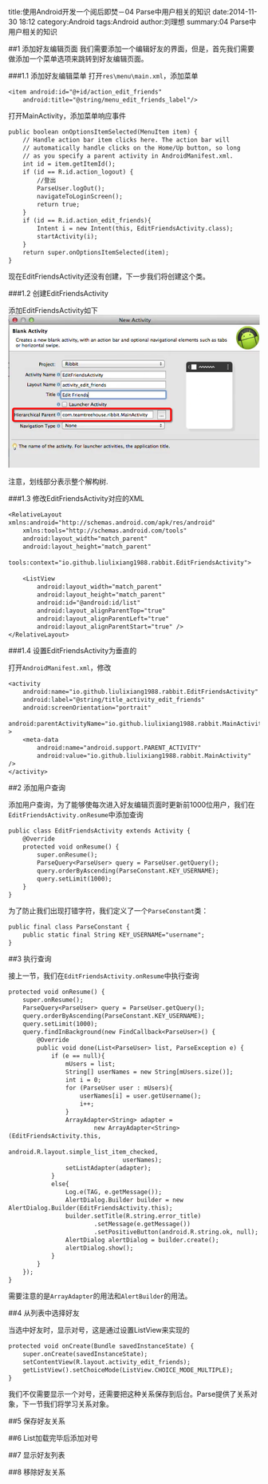 title:使用Android开发一个阅后即焚－04 Parse中用户相关的知识
date:2014-11-30 18:12
category:Android
tags:Android
author:刘理想
summary:04 Parse中用户相关的知识

##1 添加好友编辑页面
我们需要添加一个编辑好友的界面，但是，首先我们需要做添加一个菜单选项来跳转到好友编辑页面。

###1.1 添加好友编辑菜单
打开`res\menu\main.xml`，添加菜单

```
<item android:id="@+id/action_edit_friends"
    android:title="@string/menu_edit_friends_label"/>
```

打开MainActivity，添加菜单响应事件

```
public boolean onOptionsItemSelected(MenuItem item) {
    // Handle action bar item clicks here. The action bar will
    // automatically handle clicks on the Home/Up button, so long
    // as you specify a parent activity in AndroidManifest.xml.
    int id = item.getItemId();
    if (id == R.id.action_logout) {
        //登出
        ParseUser.logOut();
        navigateToLoginScreen();
        return true;
    }
    if (id == R.id.action_edit_friends){
        Intent i = new Intent(this, EditFriendsActivity.class);
        startActivity(i);
    }
    return super.onOptionsItemSelected(item);
}
```

现在EditFriendsActivity还没有创建，下一步我们将创建这个类。

###1.2 创建EditFriendsActivity

添加EditFriendsActivity如下
![images](images/Snip20141130_2.png)

注意，划线部分表示整个解构树.

###1.3 修改EditFriendsActivity对应的XML

```
<RelativeLayout xmlns:android="http://schemas.android.com/apk/res/android"
    xmlns:tools="http://schemas.android.com/tools"
    android:layout_width="match_parent"
    android:layout_height="match_parent"
    tools:context="io.github.liulixiang1988.rabbit.EditFriendsActivity">

    <ListView
        android:layout_width="match_parent"
        android:layout_height="match_parent"
        android:id="@android:id/list"
        android:layout_alignParentTop="true"
        android:layout_alignParentLeft="true"
        android:layout_alignParentStart="true" />
</RelativeLayout>
```

###1.4 设置EditFriendsActivity为垂直的

打开`AndroidManifest.xml`，修改
```
<activity
    android:name="io.github.liulixiang1988.rabbit.EditFriendsActivity"
    android:label="@string/title_activity_edit_friends"
    android:screenOrientation="portrait"
    android:parentActivityName="io.github.liulixiang1988.rabbit.MainActivity" >
    <meta-data
        android:name="android.support.PARENT_ACTIVITY"
        android:value="io.github.liulixiang1988.rabbit.MainActivity" />
</activity>
```

##2 添加用户查询

添加用户查询，为了能够使每次进入好友编辑页面时更新前1000位用户，我们在`EditFriendsActivity.onResume`中添加查询

```
public class EditFriendsActivity extends Activity {
    @Override
    protected void onResume() {
        super.onResume();
        ParseQuery<ParseUser> query = ParseUser.getQuery();
        query.orderByAscending(ParseConstant.KEY_USERNAME);
        query.setLimit(1000);
    }
}
```
为了防止我们出现打错字符，我们定义了一个`ParseConstant`类：

```
public final class ParseConstant {
    public static final String KEY_USERNAME="username";
}
```

##3 执行查询

接上一节，我们在`EditFriendsActivity.onResume`中执行查询

```
protected void onResume() {
    super.onResume();
    ParseQuery<ParseUser> query = ParseUser.getQuery();
    query.orderByAscending(ParseConstant.KEY_USERNAME);
    query.setLimit(1000);
    query.findInBackground(new FindCallback<ParseUser>() {
        @Override
        public void done(List<ParseUser> list, ParseException e) {
            if (e == null){
                mUsers = list;
                String[] userNames = new String[mUsers.size()];
                int i = 0;
                for (ParseUser user : mUsers){
                    userNames[i] = user.getUsername();
                    i++;
                }
                ArrayAdapter<String> adapter =
                        new ArrayAdapter<String>(EditFriendsActivity.this,
                                android.R.layout.simple_list_item_checked,
                                userNames);
                setListAdapter(adapter);
            }
            else{
                Log.e(TAG, e.getMessage());
                AlertDialog.Builder builder = new AlertDialog.Builder(EditFriendsActivity.this);
                builder.setTitle(R.string.error_title)
                        .setMessage(e.getMessage())
                        .setPositiveButton(android.R.string.ok, null);
                AlertDialog alertDialog = builder.create();
                alertDialog.show();
            }
        }
    });
}
```

需要注意的是`ArrayAdapter`的用法和`AlertBuilder`的用法。

##4 从列表中选择好友

当选中好友时，显示对号，这是通过设置ListView来实现的

```
protected void onCreate(Bundle savedInstanceState) {
    super.onCreate(savedInstanceState);
    setContentView(R.layout.activity_edit_friends);
    getListView().setChoiceMode(ListView.CHOICE_MODE_MULTIPLE);
}
```

我们不仅需要显示一个对号，还需要把这种关系保存到后台。Parse提供了关系对象，下一节我们将学习关系对象。

##5 保存好友关系

##6 List加载完毕后添加对号

##7 显示好友列表

##8 移除好友关系